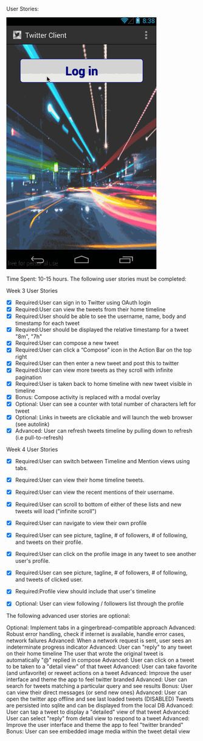 User Stories:

![Video Walkthrough](twitter_client.gif)

Time Spent: 10-15 hours.
The following user stories must be completed:

Week 3 User Stories
* [x] Required:User can sign in to Twitter using OAuth login
* [x] Required:User can view the tweets from their home timeline
* [x] Required:User should be able to see the username, name, body and timestamp for each tweet
* [x] Required:User should be displayed the relative timestamp for a tweet "8m", "7h"
* [x] Required:User can compose a new tweet
* [x] Required:User can click a “Compose” icon in the Action Bar on the top right
* [x] Required:User can then enter a new tweet and post this to twitter
* [x] Required:User can view more tweets as they scroll with infinite pagination
* [x] Required:User is taken back to home timeline with new tweet visible in timeline
* [x] Bonus: Compose activity is replaced with a modal overlay
* [x] Optional: User can see a counter with total number of characters left for tweet
* [x] Optional: Links in tweets are clickable and will launch the web browser (see autolink)
* [x] Advanced: User can refresh tweets timeline by pulling down to refresh (i.e pull-to-refresh)
	
Week 4 User Stories
* [x] Required:User can switch between Timeline and Mention views using tabs.
* [x] Required:User can view their home timeline tweets.
* [x] Required:User can view the recent mentions of their username.
* [x] Required:User can scroll to bottom of either of these lists and new tweets will load ("infinite scroll")
* [x] Required:User can navigate to view their own profile
* [x] Required:User can see picture, tagline, # of followers, # of following, and tweets on their profile.
* [x] Required:User can click on the profile image in any tweet to see another user's profile.
* [x] Required:User can see picture, tagline, # of followers, # of following, and tweets of clicked user.
* [x] Required:Profile view should include that user's timeline
* [x] Optional: User can view following / followers list through the profile


The following advanced user stories are optional:

Optional: Implement tabs in a gingerbread-compatible approach
Advanced: Robust error handling, check if internet is available, handle error cases, network failures
Advanced: When a network request is sent, user sees an indeterminate progress indicator
Advanced: User can "reply" to any tweet on their home timeline
The user that wrote the original tweet is automatically "@" replied in compose
Advanced: User can click on a tweet to be taken to a "detail view" of that tweet
Advanced: User can take favorite (and unfavorite) or reweet actions on a tweet
Advanced: Improve the user interface and theme the app to feel twitter branded
Advanced: User can search for tweets matching a particular query and see results
Bonus: User can view their direct messages (or send new ones)
Advanced: User can open the twitter app offline and see last loaded tweets (DISABLED)
	Tweets are persisted into sqlite and can be displayed from the local DB
Advanced: User can tap a tweet to display a "detailed" view of that tweet
Advanced: User can select "reply" from detail view to respond to a tweet
Advanced: Improve the user interface and theme the app to feel "twitter branded"
Bonus: User can see embedded image media within the tweet detail view
